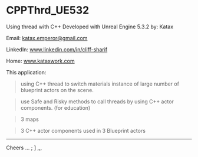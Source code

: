 # CPPThrd_UE532
Using thread with C++
Developed with Unreal Engine 5.3.2
by: Katax 

Email: katax.emperor@gmail.com 

LinkedIn: www.linkedin.com/in/cliff-sharif

Home: www.kataxwork.com


This application:

>using C++ thread to switch materials instance of large number of blueprint actors on the scene. 

>use Safe and Risky methods to call threads by using C++ actor components. (for education)

>3 maps 

>3 C++ actor components used in 3 Blueprint actors 


--------
  
  
Cheers … ; ] ,,,
